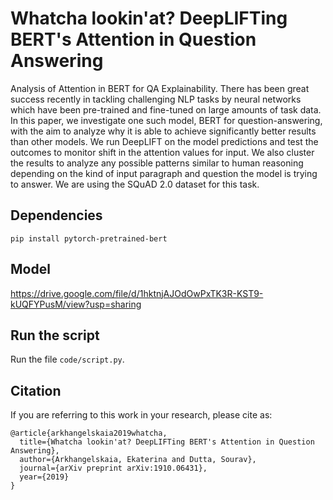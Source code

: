 # Whatcha lookin'at? DeepLIFTing BERT's Attention in Question Answering
Analysis of Attention in BERT for QA Explainability. There has been great success recently in tackling challenging NLP tasks by neural networks which have been pre-trained and fine-tuned on large amounts of task data. In this paper, we investigate one such model, BERT for question-answering, with the aim to analyze why it is able to achieve significantly better results than other models. We run DeepLIFT on the model predictions and test the outcomes to monitor shift in the attention values for input. We also cluster the results to analyze any possible patterns similar to human reasoning depending on the kind of input paragraph and question the model is trying to answer. We are using the SQuAD 2.0 dataset for this task.

## Dependencies

`pip install pytorch-pretrained-bert`

## Model

https://drive.google.com/file/d/1hktnjAJOdOwPxTK3R-KST9-kUQFYPusM/view?usp=sharing

## Run the script

Run the file `code/script.py`.

## Citation

If you are referring to this work in your research, please cite as:

```
@article{arkhangelskaia2019whatcha,
  title={Whatcha lookin'at? DeepLIFTing BERT's Attention in Question Answering},
  author={Arkhangelskaia, Ekaterina and Dutta, Sourav},
  journal={arXiv preprint arXiv:1910.06431},
  year={2019}
}
```

